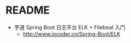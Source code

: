 # README

- 芋道 Spring Boot 日志平台 ELK + Filebeat 入门 
    - <http://www.iocoder.cn/Spring-Boot/ELK>

```java

```
